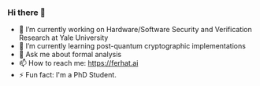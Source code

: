 ### Hi there 👋

<!--
**ferhaterata/ferhaterata** is a ✨ _special_ ✨ repository because its `README.md` (this file) appears on your GitHub profile.

Here are some ideas to get you started:
-->
- 🔭 I’m currently working on Hardware/Software Security and Verification Research at Yale University
- 📕 I’m currently learning post-quantum cryptographic implementations
- 💬 Ask me about formal analysis
- 📫 How to reach me: https://ferhat.ai
- ⚡ Fun fact: I'm a PhD Student.
